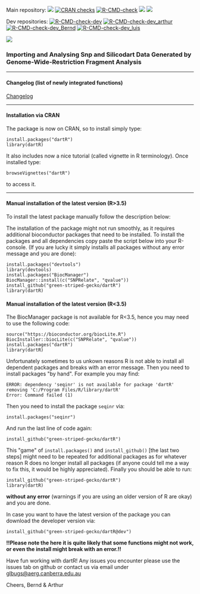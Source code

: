 
<!-- badges: start -->
Main repository: 
  [![](https://www.r-pkg.org/badges/version/dartR?color=blue)](https://cran.r-project.org/package=dartR)
  [![CRAN checks](https://cranchecks.info/badges/summary/dartR)](https://cran.r-project.org/web/checks/check_results_dartR.html)
  [![R-CMD-check](https://github.com/green-striped-gecko/dartR/workflows/R-CMD-check/badge.svg)](https://github.com/green-striped-gecko/dartR/actions)
  [![](https://img.shields.io/badge/doi-10.1111/1755--0998.12745-00cccc.svg)](https://doi.org/10.1111/1755-0998.12745)
  [![](http://cranlogs.r-pkg.org/badges/last-week/dartR?color=orange)](https://cran.r-project.org/package=dartR)
  
  <!-- badges: end -->


<!-- badges: start -->
Dev repositories: 
[![R-CMD-check-dev](https://github.com/green-striped-gecko/dartR/workflows/R-CMD-check-dev/badge.svg)](https://github.com/green-striped-gecko/dartR/actions)
 [![R-CMD-check-dev_arthur](https://github.com/green-striped-gecko/dartR/workflows/R-CMD-check-dev_Arthur/badge.svg)](https://github.com/green-striped-gecko/dartR/actions)
 [![R-CMD-check-dev_Bernd](https://github.com/green-striped-gecko/dartR/actions/workflows/R-CMD-check-dev_Bernd.yaml/badge.svg?branch=dev_bernd)](https://github.com/green-striped-gecko/dartR/actions/workflows/R-CMD-check-dev_Bernd.yaml)
[![R-CMD-check-dev_luis](https://github.com/green-striped-gecko/dartR/workflows/R-CMD-check-dev_Luis/badge.svg)](https://github.com/green-striped-gecko/dartR/actions)
 <!-- badges: end -->



![][id]

### Importing and Analysing Snp and Silicodart Data Generated by Genome-Wide-Restriction Fragment Analysis

---

#### Changelog (list of newly integrated functions)

[Changelog](https://github.com/green-striped-gecko/dartR/wiki/dartR-wiki)

----

#### Installation via CRAN

The package is now on CRAN, so to install simply type:

```{r}
install.packages("dartR")
library(dartR)
```

It also includes now a nice tutorial (called vignette in R terminology). Once installed type:


```{r}
browseVignettes("dartR")
```
to access it.


----

#### Manual installation of the latest version (R>3.5)

To install the latest package manually follow the description below:

The installation of the package might not run smoothly, as it requires additional bioconductor packages that need to be installed. 
To install the packages and all dependencies copy paste the script below into your R-console. (If you are lucky it simply installs all packages without any error message and you are done):


```{r}
install.packages("devtools")
library(devtools)
install.packages("BiocManager")
BiocManager::install(c("SNPRelate", "qvalue"))
install_github("green-striped-gecko/dartR")
library(dartR)
```


#### Manual installation of the latest version  (R<3.5)

The BiocManager package is not available for R<3.5, hence you may need to use the following code:


```{r}
source("https://bioconductor.org/biocLite.R")
BiocInstaller::biocLite(c("SNPRelate", "qvalue"))
install.packages("dartR")
library(dartR)
```

Unfortunately sometimes to us unkown reasons R is not able to install all dependent packages and breaks with an error message. 
Then you need to install packages "by hand". For example you may find:

```
ERROR: dependency 'seqinr' is not available for package 'dartR'
removing 'C:/Program Files/R/library/dartR'
Error: Command failed (1)
```

Then you need to install the package ```seqinr``` via: 

```install.packages("seqinr")```

And run the last line of code again:

```install_github("green-striped-gecko/dartR")```

This "game"  of ```install.packages()``` and ```install_github()``` [the last two steps] might need to be repeated for additional packages as for whatever reason R does no longer install all packages (if anyone could tell me a way to fix this, it would be highly appreciated). Finally you should be able to run:

```{r}
install_github("green-striped-gecko/dartR")
library(dartR)
```

**without any error** (warnings if you are using an older version of R are okay) and you are done. 

In case you want to have the latest version of the package you can download the developer version via:

```{r}I
install_github("green-striped-gecko/dartR@dev")
```
**!!Please note the here it is quite likely that some functions might not work, or even the install might break with an error.!!**


Have fun working with dartR! Any issues you encounter please use the issues tab on github or contact us via email under glbugs@aerg.canberra.edu.au


Cheers, Bernd & Arthur

[id]: vignettes/figures/dartRlogo.png ""
